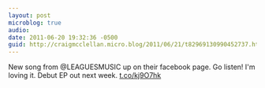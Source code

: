 ```yaml
---
layout: post
microblog: true
audio: 
date: 2011-06-20 19:32:36 -0500
guid: http://craigmcclellan.micro.blog/2011/06/21/t82969130990452737.html
---
```

New song from @LEAGUESMUSIC up on their facebook page. Go listen! I'm loving it. Debut EP out next week. [t.co/kj9O7hk](http://t.co/kj9O7hk)

